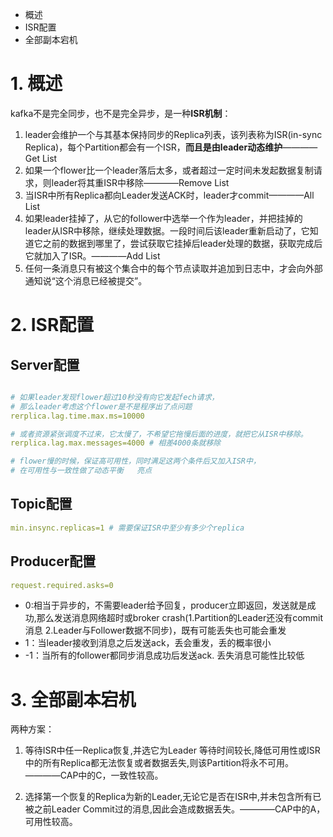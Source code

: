 * 概述
* ISR配置
* 全部副本宕机

# 1. 概述

kafka不是完全同步，也不是完全异步，是一种**ISR机制**： 

1. leader会维护一个与其基本保持同步的Replica列表，该列表称为ISR(in-sync Replica)，每个Partition都会有一个ISR，**而且是由leader动态维护**————Get List 
2. 如果一个flower比一个leader落后太多，或者超过一定时间未发起数据复制请求，则leader将其重ISR中移除————Remove List
3. 当ISR中所有Replica都向Leader发送ACK时，leader才commit————All List
4. 如果leader挂掉了，从它的follower中选举一个作为leader，并把挂掉的leader从ISR中移除，继续处理数据。一段时间后该leader重新启动了，它知道它之前的数据到哪里了，尝试获取它挂掉后leader处理的数据，获取完成后它就加入了ISR。————Add List
5. 任何一条消息只有被这个集合中的每个节点读取并追加到日志中，才会向外部通知说“这个消息已经被提交”。

# 2. ISR配置

## Server配置
```yml

# 如果leader发现flower超过10秒没有向它发起fech请求， 
# 那么leader考虑这个flower是不是程序出了点问题
rerplica.lag.time.max.ms=10000

# 或者资源紧张调度不过来，它太慢了，不希望它拖慢后面的进度，就把它从ISR中移除。
rerplica.lag.max.messages=4000 # 相差4000条就移除

# flower慢的时候，保证高可用性，同时满足这两个条件后又加入ISR中，
# 在可用性与一致性做了动态平衡   亮点
```

## Topic配置
```yml
min.insync.replicas=1 # 需要保证ISR中至少有多少个replica
```

## Producer配置
```yml
request.required.asks=0
```

* 0:相当于异步的，不需要leader给予回复，producer立即返回，发送就是成功,那么发送消息网络超时或broker crash(1.Partition的Leader还没有commit消息 2.Leader与Follower数据不同步)，既有可能丢失也可能会重发  
* 1：当leader接收到消息之后发送ack，丢会重发，丢的概率很小
* -1：当所有的follower都同步消息成功后发送ack.  丢失消息可能性比较低

# 3. 全部副本宕机

两种方案：

1. 等待ISR中任一Replica恢复,并选它为Leader
等待时间较长,降低可用性或ISR中的所有Replica都无法恢复或者数据丢失,则该Partition将永不可用。————CAP中的C，一致性较高。

2. 选择第一个恢复的Replica为新的Leader,无论它是否在ISR中,并未包含所有已被之前Leader Commit过的消息,因此会造成数据丢失。————CAP中的A，可用性较高。
